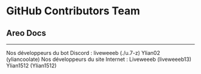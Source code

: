 # GitHub Contributors Team
## Areo Docs
---------------------------------------------
Nos développeurs du bot Discord :
  liveweeeb (./u.7-z)
  Ylian02 (yliancoolate)
Nos développeurs du site Internet :
  Liveweeeb (liveweeeb13)
  Ylian1512 (Ylian1512)
